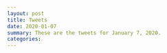```yaml
---
layout: post
title: Tweets
date: 2020-01-07
summary: These are the tweets for January 7, 2020.
categories:
---
```



